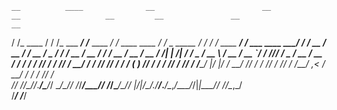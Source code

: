     __          ____              __                        __                __                   __         __               __                      __
   / /_  ____  / / /_  ___  _____/ /_____  ____  __________/ /_  ____  ____  / /    _      _____  / /_       / /_  ____ ______/ /__    ___  ____  ____/ /
  / __ \/ __ \/ / __ \/ _ \/ ___/ __/ __ \/ __ \/ ___/ ___/ __ \/ __ \/ __ \/ /____| | /| / / _ \/ __ \     / __ \/ __ `/ ___/ //_/   / _ \/ __ \/ __  / 
 / / / / /_/ / / /_/ /  __/ /  / /_/ /_/ / / / (__  ) /__/ / / / /_/ / /_/ / /_____/ |/ |/ /  __/ /_/ /    / /_/ / /_/ / /__/ ,<     /  __/ / / / /_/ /  
/_/ /_/\____/_/_.___/\___/_/   \__/\____/_/ /_/____/\___/_/ /_/\____/\____/_/      |__/|__/\___/_.___/____/_.___/\__,_/\___/_/|_|____\___/_/ /_/\__,_/   
                                                                                                    /_____/                    /_____/                   